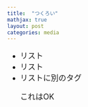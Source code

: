 ```yaml
---
title:  "つくろい"
mathjax: true
layout: post
categories: media
---
```

<span style="font-size:large">
<ul>
  <li>リスト</li>
  <li>リスト</li>
  <li>リストに別のタグ<p>これはOK</p></li>
</ul>
</span>
